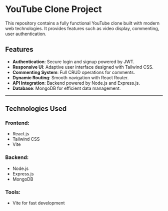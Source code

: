# YouTube Clone Project

This repository contains a fully functional YouTube clone built with modern web technologies. It provides features such as video display, commenting, user authentication.


## Features
- **Authentication**: Secure login and signup powered by JWT.
- **Responsive UI**: Adaptive user interface designed with Tailwind CSS.
- **Commenting System**: Full CRUD operations for comments.
- **Dynamic Routing**: Smooth navigation with React Router.
- **API Integration**: Backend powered by Node.js and Express.js.
- **Database**: MongoDB for efficient data management.

---

## Technologies Used
### Frontend:
- React.js
- Tailwind CSS
- Vite

### Backend:
- Node.js
- Express.js
- MongoDB

### Tools:
- Vite for fast development


